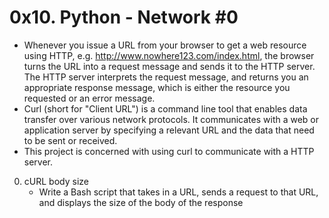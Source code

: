 # 0x10. Python - Network #0
- Whenever you issue a URL from your browser to get a web resource using HTTP, e.g. http://www.nowhere123.com/index.html, the browser turns the URL into a request message and sends it to the HTTP server. The HTTP server interprets the request message, and returns you an appropriate response message, which is either the resource you requested or an error message.
- Curl (short for "Client URL") is a command line tool that enables data transfer over various network protocols. It communicates with a web or application server by specifying a relevant URL and the data that need to be sent or received.
- This project is concerned with using curl to communicate with a HTTP server.

0. cURL body size
	* Write a Bash script that takes in a URL, sends a request to that URL, and displays the size of the body of the response